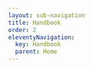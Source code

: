 ```yaml
---
layout: sub-navigation
title: Handbook
order: 2
eleventyNavigation:
  key: Handbook
  parent: Home
---
```

